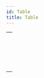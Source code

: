 ```yaml
---
id: Table
title: Table
---
```

||
|---|
|[<!-- INCLUDE #_command_.Current default table.Syntax -->](../../commands-legacy/current-default-table)<br/><!-- INCLUDE #_command_.Current default table.Summary -->|
|[<!-- INCLUDE #_command_.Current form table.Syntax -->](../../commands-legacy/current-form-table)<br/><!-- INCLUDE #_command_.Current form table.Summary -->|
|[<!-- INCLUDE #_command_.DEFAULT TABLE.Syntax -->](../../commands-legacy/default-table)<br/><!-- INCLUDE #_command_.DEFAULT TABLE.Summary -->|
|[<!-- INCLUDE #_command_.NO DEFAULT TABLE.Syntax -->](../../commands-legacy/no-default-table)<br/><!-- INCLUDE #_command_.NO DEFAULT TABLE.Summary -->|
